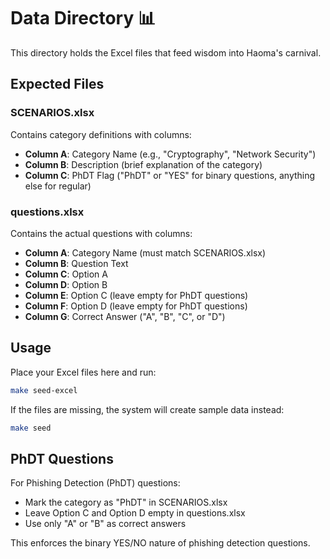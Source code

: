 # Data Directory 📊

This directory holds the Excel files that feed wisdom into Haoma's carnival.

## Expected Files

### SCENARIOS.xlsx
Contains category definitions with columns:
- **Column A**: Category Name (e.g., "Cryptography", "Network Security")
- **Column B**: Description (brief explanation of the category)
- **Column C**: PhDT Flag ("PhDT" or "YES" for binary questions, anything else for regular)

### questions.xlsx
Contains the actual questions with columns:
- **Column A**: Category Name (must match SCENARIOS.xlsx)
- **Column B**: Question Text
- **Column C**: Option A
- **Column D**: Option B  
- **Column E**: Option C (leave empty for PhDT questions)
- **Column F**: Option D (leave empty for PhDT questions)
- **Column G**: Correct Answer ("A", "B", "C", or "D")

## Usage

Place your Excel files here and run:
```bash
make seed-excel
```

If the files are missing, the system will create sample data instead:
```bash
make seed
```

## PhDT Questions

For Phishing Detection (PhDT) questions:
- Mark the category as "PhDT" in SCENARIOS.xlsx
- Leave Option C and Option D empty in questions.xlsx
- Use only "A" or "B" as correct answers

This enforces the binary YES/NO nature of phishing detection questions.
